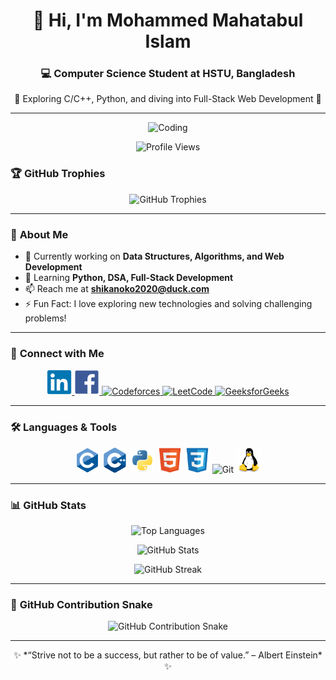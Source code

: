 <h1 align="center">👋 Hi, I'm Mohammed Mahatabul Islam</h1>
<h3 align="center">💻 Computer Science Student at HSTU, Bangladesh</h3>
<p align="center">🌱 Exploring C/C++, Python, and diving into Full-Stack Web Development 🚀</p>

---

<p align="center">
  <img src="https://user-images.githubusercontent.com/74038190/212750254-164d17a0-7b63-4c55-9516-b0809f6b9c14.gif" alt="Coding" width="600"/>
</p>

<p align="center">
  <img src="https://komarev.com/ghpvc/?username=mahatabul&label=Profile%20views&color=0e75b6&style=flat" alt="Profile Views" />
</p>

### 🏆 **GitHub Trophies**

<p align="center">
  <img src="https://github-profile-trophy.vercel.app/?username=mahatabul&theme=radical&no-frame=true&no-bg=true&margin-w=15" alt="GitHub Trophies" />
</p>

---

### 🚀 **About Me**

- 🔭 Currently working on **Data Structures, Algorithms, and Web Development**  
- 🌱 Learning **Python, DSA, Full-Stack Development**  
- 📫 Reach me at **shikanoko2020@duck.com**  
- ⚡ Fun Fact: I love exploring new technologies and solving challenging problems!

---

### 🤝 **Connect with Me**

<p align="center">
  <a href="https://linkedin.com/in/mohammed-mahatabul-islam" target="_blank">
    <img src="https://raw.githubusercontent.com/devicons/devicon/master/icons/linkedin/linkedin-original.svg" alt="LinkedIn" width="40" height="40"/>
  </a>
  <a href="https://fb.com/mahatabul-islam" target="_blank">
    <img src="https://raw.githubusercontent.com/devicons/devicon/master/icons/facebook/facebook-original.svg" alt="Facebook" width="40" height="40"/>
  </a>
  <a href="https://codeforces.com/profile/md-mahatabul-islam" target="_blank">
    <img src="https://raw.githubusercontent.com/simple-icons/simple-icons/develop/icons/codeforces.svg" alt="Codeforces" width="40" height="40"/>
  </a>
  <a href="https://www.leetcode.com/mahatabul-islam" target="_blank">
    <img src="https://upload.wikimedia.org/wikipedia/commons/1/19/LeetCode_logo_black.png" alt="LeetCode" width="40" height="40"/>
  </a>
  <a href="https://auth.geeksforgeeks.org/user/rozinisl7i3h" target="_blank">
    <img src="https://upload.wikimedia.org/wikipedia/commons/4/43/GeeksforGeeks.svg" alt="GeeksforGeeks" width="40" height="40"/>
  </a>
</p>

---

### 🛠️ **Languages & Tools**

<p align="center">
  <img src="https://raw.githubusercontent.com/devicons/devicon/master/icons/c/c-original.svg" alt="C" width="40" height="40" />
  <img src="https://raw.githubusercontent.com/devicons/devicon/master/icons/cplusplus/cplusplus-original.svg" alt="C++" width="40" height="40" />
  <img src="https://raw.githubusercontent.com/devicons/devicon/master/icons/python/python-original.svg" alt="Python" width="40" height="40" />
  <img src="https://raw.githubusercontent.com/devicons/devicon/master/icons/html5/html5-original.svg" alt="HTML" width="40" height="40" />
  <img src="https://raw.githubusercontent.com/devicons/devicon/master/icons/css3/css3-original.svg" alt="CSS" width="40" height="40" />
  <img src="https://www.vectorlogo.zone/logos/git-scm/git-scm-icon.svg" alt="Git" width="40" height="40" />
  <img src="https://raw.githubusercontent.com/devicons/devicon/master/icons/linux/linux-original.svg" alt="Linux" width="40" height="40" />
</p>

---

### 📊 **GitHub Stats**

<p align="center">
  <img src="https://github-readme-stats.vercel.app/api/top-langs?username=mahatabul&show_icons=true&locale=en&layout=compact&theme=radical&hide_border=true&bg_color=00000000&title_color=00ffff&text_color=ffffff" alt="Top Languages" />
</p>

<p align="center">
  <img src="https://github-readme-stats.vercel.app/api?username=mahatabul&show_icons=true&locale=en&theme=tokyonight&hide_border=true&bg_color=00000000&title_color=00ffff&icon_color=ff4500&text_color=ffffff" alt="GitHub Stats" />
</p>

<p align="center">
  <img src="https://github-readme-streak-stats.herokuapp.com/?user=mahatabul&theme=radical&hide_border=true&background=000000&stroke=ffffff&ring=ff0000&fire=ff4500&currStreakLabel=00ffff" alt="GitHub Streak" />
</p>

---

### 🐍 **GitHub Contribution Snake**

<p align="center">
  <img src="https://github.com/mahatabul/mahatabul/blob/output/github-contribution-grid-snake.svg" alt="GitHub Contribution Snake" />
</p>

---

<p align="center">✨ *“Strive not to be a success, but rather to be of value.” – Albert Einstein* ✨</p>
